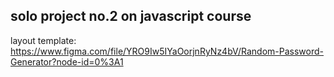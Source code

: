 ## solo project no.2 on javascript course

layout template: https://www.figma.com/file/YRO9Iw5IYaOorjnRyNz4bV/Random-Password-Generator?node-id=0%3A1
